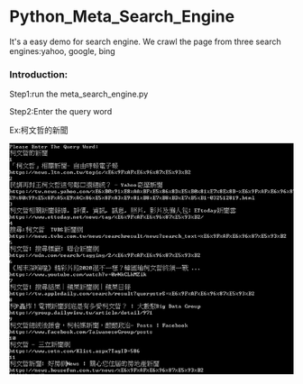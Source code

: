 # Python_Meta_Search_Engine

It's a easy demo for search engine. We crawl the page from three search engines:yahoo, google, bing

### Introduction:
Step1:run the meta_search_engine.py
<p>
Step2:Enter the query word
<p>
Ex:柯文哲的新聞
  
![image](https://github.com/Larix/Python_Meta_Search_Engine/blob/master/img/1.jpg)
